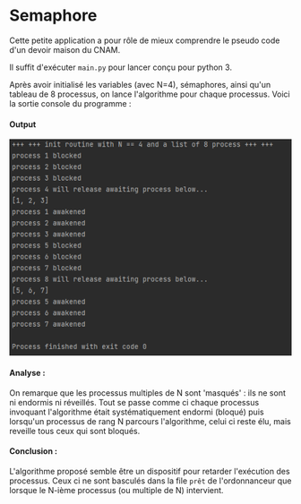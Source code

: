 # Semaphore

Cette petite application a pour rôle de mieux comprendre le pseudo code d'un devoir maison du CNAM.

Il suffit d'exécuter `main.py` pour lancer conçu pour python 3.

Après avoir initialisé les variables (avec N=4), sémaphores, ainsi qu'un tableau de 8 processus,
on lance l'algorithme pour chaque processus. Voici la sortie console du programme :

#### Output

![output](run.png)


#### Analyse : 
On remarque que les processus multiples de N sont 'masqués' : ils ne sont ni endormis ni réveillés. Tout se
passe comme ci chaque processus invoquant l'algorithme était systématiquement endormi (bloqué) puis 
lorsqu'un processus de rang N parcours l'algorithme, celui ci reste élu, mais reveille tous ceux qui sont 
bloqués.

#### Conclusion :
L'algorithme proposé semble être un dispositif pour retarder l'exécution des processus. Ceux ci ne sont 
basculés dans la file `prêt` de l'ordonnanceur que lorsque le N-ième processus (ou multiple de N) intervient.